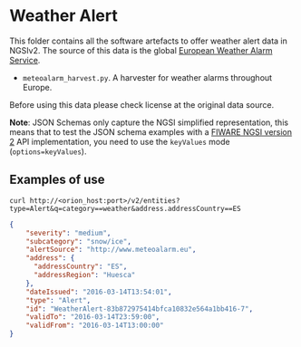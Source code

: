 # Weather Alert

This folder contains all the software artefacts to offer weather alert data in NGSIv2.
The source of this data is the global [European Weather Alarm Service](http://meteoalarm.eu).

* `meteoalarm_harvest.py`. A harvester for weather alarms throughout Europe.

Before using this data please check license at the original data source. 

**Note**: JSON Schemas only capture the NGSI simplified representation, this means that to test the JSON schema examples with
a [FIWARE NGSI version 2](http://fiware.github.io/specifications/ngsiv2/stable) API implementation, you need to use the `keyValues`
mode (`options=keyValues`).

## Examples of use

```
curl http://<orion_host:port>/v2/entities?type=Alert&q=category==weather&address.addressCountry==ES
```

```json
{
    "severity": "medium",
    "subcategory": "snow/ice",
    "alertSource": "http://www.meteoalarm.eu",
    "address": {
      "addressCountry": "ES",
      "addressRegion": "Huesca"
    },
    "dateIssued": "2016-03-14T13:54:01",
    "type": "Alert",
    "id": "WeatherAlert-83b872975414bfca10832e564a1bb416-7",
    "validTo": "2016-03-14T23:59:00",
    "validFrom": "2016-03-14T13:00:00"
}
```
